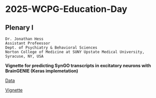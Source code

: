 # 2025-WCPG-Education-Day

## **Plenary I**

```
Dr. Jonathan Hess
Assistant Profeessor
Dept. of Psychiatry & Behavioral Sciences
Norton College of Medicine at SUNY Upstate Medical University, Syracuse, NY, USA
```

__Vignette for predicting SynGO transcripts in excitatory neurons with BrainGENIE (Keras implemetation)__

[Data](https://www.dropbox.com/scl/fi/dn4bhuwq24m3znmtcaq2w/excitatory_neurons.tgz?rlkey=cjv7zeha82sdwgpt0pogq7bc9&st=8ii91uye&dl=0)

[Vignette](https://htmlpreview.github.io/?https://github.com/mlpsych/2025-WCPG-Education-Day/blob/main/braingenie_tutorial_keras_copy.html)

